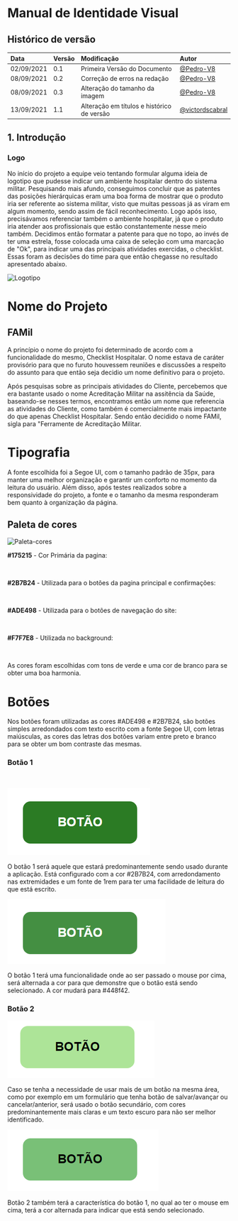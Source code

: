 # Manual de Identidade Visual

## Histórico de versão

| Data | Versão | Modificação | Autor |
| :- | :- | :- | :- |
| 02/09/2021 | 0.1 | Primeira Versão do Documento | [@Pedro-V8](https://github.com/Pedro-V8) |
| 08/09/2021 | 0.2 | Correção de erros na redação | [@Pedro-V8](https://github.com/Pedro-V8) |
| 08/09/2021 | 0.3 |  Alteração do tamanho da imagem | [@Pedro-V8](https://github.com/Pedro-V8) |
| 13/09/2021 | 1.1 | Alteração em títulos e histórico de versão | [@victordscabral](https://github.com/victordscabral) |

## 1. Introdução

### Logo

No início do projeto a equipe veio tentando formular alguma ideia de logotipo que pudesse indicar um ambiente hospitalar dentro do sistema militar. Pesquisando mais afundo, conseguimos concluir que as patentes das posições hierárquicas eram uma boa forma de mostrar que o produto iria ser referente ao sistema militar, visto que muitas pessoas já  as viram em algum momento, sendo assim de fácil reconhecimento. Logo após isso, precisávamos referenciar também o ambiente hospitalar, já que o produto iria atender aos profissionais que estão constantemente nesse meio também. Decidimos então formatar a patente para que no topo, ao invés de ter uma estrela, fosse colocada uma caixa de seleção com uma marcação de "Ok", para indicar uma das principais atividades exercidas, o checklist. Essas foram as decisões do time para que então chegasse no resultado apresentado abaixo.

![Logotipo](https://raw.githubusercontent.com/fga-eps-mds/2021-1-hospitalar/main/assets/logo-2021.jpg)


# Nome do Projeto
## FAMil

A princípio o nome do projeto foi determinado de acordo com a funcionalidade do mesmo, Checklist Hospitalar. O nome estava de caráter provisório para que no furuto houvessem reuniões e discussões a respeito do assunto para que então seja decidio um nome definitivo para o projeto.

Após pesquisas sobre as principais atividades do Cliente, percebemos que era bastante usado o nome Acreditação Militar na assitência da Saúde, baseando-se nesses termos, encontramos então um nome que referencia as atividades do Cliente, como também é comercialmente mais impactante do que apenas Checklist Hospitalar. Sendo então decidido o nome FAMil, sigla para "Ferramente de Acreditação Militar.

# Tipografia

A fonte escolhida foi a Segoe UI, com o tamanho padrão de 35px, para manter uma melhor organização e garantir um conforto no momento da leitura do usuário. Além disso, após testes realizados sobre a responsividade do projeto, a fonte e o tamanho da mesma responderam bem quanto à organização da página.


## Paleta de cores

![Paleta-cores](https://imgur.com/yvMUCgs.jpg)


**#175215** - Cor Primária da pagina:

<br>


**#2B7B24** - Utilizada para o botões da pagina principal e confirmações:

<br>

**#ADE498** - Utilizada para o botões de navegação do site:


<br>

**#F7F7E8** - Utilizada no background:

<br>

As cores foram escolhidas com tons de verde e uma cor de branco para se obter uma boa harmonia.

# Botões 

Nos botões foram utilizadas as cores #ADE498 e #2B7B24, são botões simples arredondados com texto escrito com a fonte Segoe UI, com letras maiúsculas, as cores das letras dos botões variam entre preto e branco para se obter um bom contraste das mesmas.

### Botão 1

<br>


![Botão 1](botao_1.png)
<br>

O botão 1 será aquele que estará predominantemente sendo usado durante a aplicação. Está configurado com a cor #2B7B24, com arredondamento nas extremidades  e um fonte de 1rem para ter uma facilidade de leitura do que está escrito.


![Botão 1 Selecionao](botao_1_selecionado.png)

O botão 1 terá uma funcionalidade onde ao ser passado o mouse por cima, será alternada a cor para que demonstre que o botão está sendo selecionado. A cor mudará para #448f42.

### Botão 2


![Botão 2](botao_2.png)


Caso se tenha a necessidade de usar mais de um botão na mesma área, como por exemplo em um formulário que tenha botão de salvar/avançar ou cancelar/anterior, será usado o botão secundário, com cores predominantemente mais claras e um texto escuro para não ser melhor identificado.

![Botão 2 Selecionado](botao_2_selecionado.png)

Botão 2 também terá a característica do botão 1, no qual ao ter o mouse em cima, terá a cor alternada para indicar que está sendo selecionado.




